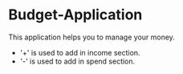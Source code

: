# Budget-Application
This application helps you to manage your money.

- '+' is used to add in income section.
- '-' is used to add in spend section.


